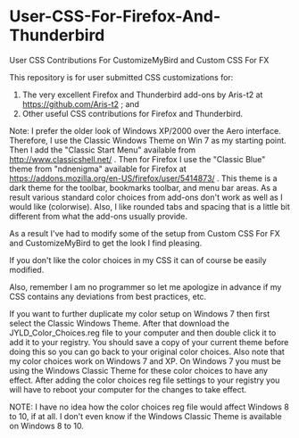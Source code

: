 # User-CSS-For-Firefox-And-Thunderbird
User CSS Contributions For CustomizeMyBird and Custom CSS For FX

This repository is for user submitted CSS customizations for:
1.  The very excellent Firefox and Thunderbird add-ons by Aris-t2 at https://github.com/Aris-t2 ; and
2.  Other useful CSS contributions for Firefox and Thunderbird.

Note:  I prefer the older look of Windows XP/2000 over the Aero interface.  Therefore, I use the Classic Windows Theme on Win 7 as my starting point.  Then I add the "Classic Start Menu" available from http://www.classicshell.net/ .  Then for Firefox I use the "Classic Blue" theme from "ndnenigma" available for Firefox at https://addons.mozilla.org/en-US/firefox/user/5414873/ .  This theme is a dark theme for the toolbar, bookmarks toolbar, and menu bar areas.  As a result various standard color choices from add-ons don't work as well as I would like (colorwise).  Also, I like rounded tabs and spacing that is a little bit different from what the add-ons usually provide.

As a result I've had to modify some of the setup from Custom CSS For FX and CustomizeMyBird to get the look I find pleasing.

If you don't like the color choices in my CSS it can of course be easily modified.

Also, remember I am no programmer so let me apologize in advance if my CSS contains any deviations from best practices, etc.

If you want to further duplicate my color setup on Windows 7 then first select the Classic Windows Theme.  After that download the JYLD_Color_Choices.reg file to your computer and then double click it to add it to your registry.  You should save a copy of your current theme before doing this so you can go back to your original color choices.  Also note that my color choices work on Windows 7 and XP.  On Windows 7 you must be using the Windows Classic Theme for these color choices to have any effect.  After adding the color choices reg file settings to your registry you will have to reboot your computer for the changes to take effect.  

NOTE:  I have no idea how the color choices reg file would affect Windows 8 to 10, if at all.  I don't even know if the Windows Classic Theme is available on Windows 8 to 10.
